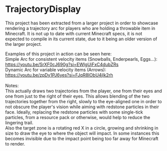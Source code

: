 # TrajectoryDisplay

This project has been extracted from a larger project in order to showcase rendering a trajectory arc for players who are holding a throwable item in Minecraft.
It is not up to date with current Minecraft specs, it is not expected to compile in its current state, due to it being an older version of the larger project.<br>

Examples of this project in action can be seen here:<br>
Simple Arc for consistent velocity items (Snowballs, Enderpearls, Eggs...): https://youtu.be/SrXF0cJ690g?si=EWIgUiFxC4dubZRs<br>
Dynamic Arc for variable velocity items (Arrows): https://youtu.be/zpDy1PJ6yes?si=FJqR8IObU4jlk2rh<br>
<br>
Notes:<br>
This actually draws two trajectories from the player, one from their eyes and one from just to the right of their eyes. This allows blending of the two trajectories together from the right, slowly to the eye-aligned one in order to not obscure the player's vision while aiming with redstone particles in their face. Ideally, replacing the redstone particles with some single-tick particles, from a resource pack or otherwise, would help to reduce the lingering trail.<br>
Also the target zone is a rotating red X in a circle, growing and shrinking in size to draw the eye to where the object will impact. In some instances this becomes invisible due to the impact point being too far away for Minecraft to render.
